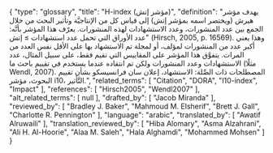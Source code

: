 {
    "type": "glossary",
    "title": "H-index (مؤشر إتش)",
    "definition": "يهدف مؤشر هيرش (ويختصر اسمه بمؤشر إتش) إلى قياس كل من الإنتاجيَّة وتأثير البحث من خلال الجمع بين عدد المنشورات، وعدد الاستشهادات لهذه المنشورات. يعرّف هذا المؤشر بأنَّه: عدد الأوراق التي تحمل عدد استشهادات ≥ إتش\" (Hirsch, 2005, p. 16569). وهذا يعني أكبر عدد من المنشورات لمؤلف، أو لمجلة تم الاستشهاد بها على الأقل نفس العدد من المرات.  يتفوَّق هذا المؤشر على المقاييس التي تقيم فقط، على سبيل المثال، عدد الاستشهادات وعدد المنشورات ولكن تم انتقاده عندما يستخدم في تقييم باحث ما (مثلًا Wendl, 2007).  المصطلحات ذات الصِّلة: الاستشهاد، إعلان سان فرانسيسكو بشأن تقييم البحوث، مؤشر i10، التَّأثير.",
    "related_terms": [
        "Citation",
        "DORA",
        "I10-index",
        "Impact"
    ],
    "references": [
        "Hirsch2005",
        "Wendl2007"
    ],
    "alt_related_terms": [
        null
    ],
    "drafted_by": [
        "Jacob Miranda"
    ],
    "reviewed_by": [
        "Bradley J. Baker",
        "Mahmoud M. Elsherif",
        "Brett J. Gall",
        "Charlotte R. Pennington"
    ],
    "language": "arabic",
    "translated_by": [
        "Awatif Alruwaili"
    ],
    "translation_reviewed_by": [
        "Hiba Alomary",
        "Asma Alzahrani",
        "Ali H. Al-Hoorie",
        "Alaa M. Saleh",
        "Hala Alghamdi",
        "Mohammed Mohsen"
    ]
}